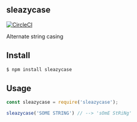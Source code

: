 ## sleazycase

[![CircleCI](https://circleci.com/gh/Nemsae/sleazycase.svg?style=svg)](https://circleci.com/gh/Nemsae/sleazycase)

Alternate string casing

## Install

```bash
$ npm install sleazycase
```

## Usage
```js
const sleazycase = require('sleazycase');

sleazycase('SOME STRING') // --> 'sOmE StRiNg' 
```
